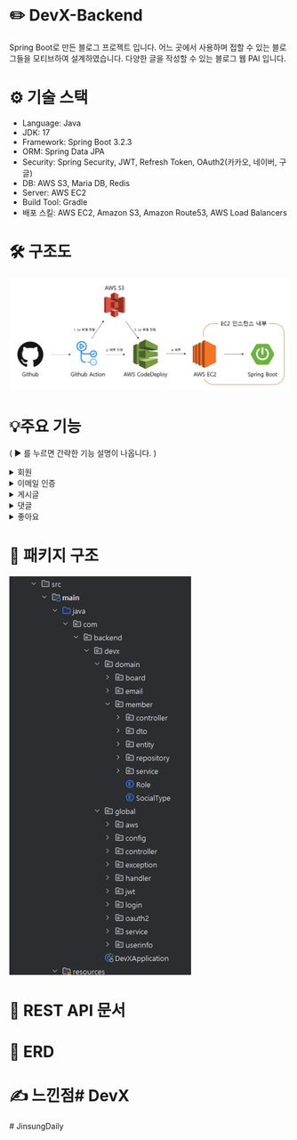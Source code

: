 ﻿# ✏️ DevX-Backend
Spring Boot로 만든 블로그 프로젝트 입니다.
어느 곳에서 사용하며 접할 수 있는 블로그들을 모티브하여 설계하였습니다.
다양한 글을 작성할 수 있는 블로그 웹 PAI 입니다.

# ⚙ 기술 스택
+ Language: Java
+ JDK: 17
+ Framework: Spring Boot 3.2.3
+ ORM: Spring Data JPA
+ Security: Spring Security, JWT, Refresh Token, OAuth2(카카오, 네이버, 구글)
+ DB: AWS S3, Maria DB, Redis
+ Server: AWS EC2
+ Build Tool: Gradle
+ 배포 스킬: AWS EC2, Amazon S3, Amazon Route53, AWS Load Balancers

# 🛠 구조도
![img.png](img.png)

# 💡주요 기능
( ▶ 를 누르면 간략한 기능 설명이 나옵니다. )
<details>
<summary>회원</summary>

- 회원가입 및 로그인
  + 이메일 중복 체크
  + JWT 토큰, OAuth2 (카카오, 네이버, 구글) 로그인
  + OAuth2 유저 로그인시 Email 등록을 하면 Token 발급 가능
  + 로그인 시 Access Token, Refresh Token 발급
  + Refresh Token 이용해서 Access Token 재발급

</details>

<details>
<summary>이메일 인증</summary>

- 이메일 인증으로 ID, password 변경
  + Email 입력 하면 유효한 유저 인지 확인 후 랜덤 코드 Email 발송
  + EMail 은 Redis 로 유효시간 설정
  + Email 이 일치하면 ID를 return
  + Email 인증 후 PassWord 변경 가능

</details>

<details>
<summary>게시글</summary>

- 게시글 등록, 수정, 삭제
  + 이미지 1장 이상 필수 등록
  + 게시글 이미지는 AWS S3 저장
  + 본인 글만 삭제 가능 ( 글 삭제 시 모든 댓글, 좋아요, 이미지 삭제 )

</details>

<details>
<summary>댓글</summary>

- 댓글 등록, 수정, 삭제
  + 댓글 작성 여러개 가능
  + 본인 글만 수정, 삭제 가능

</details>

<details>
<summary>좋아요</summary>

- 좋아요, 좋아요 취소
  + 클릭시 좋아요 +1, 한번 더 클릭시 좋아요 -1
  + 게시글당 한번만 좋아요 가능

</details>

# 📂 패키지 구조
![img_1.png](img_1.png)

# 🔗 REST API 문서

# 🔗 ERD

# ✍ 느낀점#   D e v X 
 
 #   J i n s u n g D a i l y 
 
 